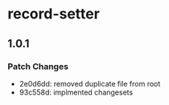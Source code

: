 # record-setter

## 1.0.1

### Patch Changes

- 2e0d6dd: removed duplicate file from root
- 93c558d: implmented changesets
